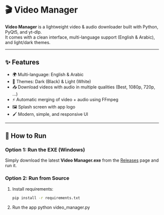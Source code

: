 # 🎬 Video Manager

**Video Manager** is a lightweight video & audio downloader built with Python, PyQt5, and yt-dlp.  
It comes with a clean interface, multi-language support (English & Arabic), and light/dark themes.

---

## ✨ Features
- 🌍 Multi-language: English & Arabic
- 🎨 Themes: Dark (Black) & Light (White)
- 📥 Download videos with audio in multiple qualities (Best, 1080p, 720p, …)
- ⚡ Automatic merging of video + audio using FFmpeg
- 🖼️ Splash screen with app logo
- 🖌️ Modern, simple, and responsive UI

---

## 🚀 How to Run

### Option 1: Run the EXE (Windows)
Simply download the latest **Video Manager.exe** from the [Releases](../../releases) page and run it.

### Option 2: Run from Source
1. Install requirements:
   ```bash
   pip install -r requirements.txt
2. Run the app
   python video_manager.py
